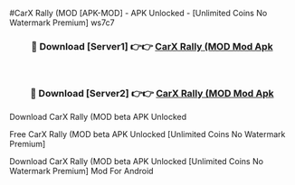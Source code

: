 #CarX Rally (MOD [APK-MOD] - APK Unlocked - [Unlimited Coins No Watermark Premium] ws7c7



<div align="center">

<h3>🔴 Download [Server1] 👉👉 <a href="https://momento.my/?title=CarX_Rally_(MOD">CarX Rally (MOD Mod Apk</a></h3><br>

<h3>🔴 Download [Server2] 👉👉 <a href="https://momento.my/?title=CarX_Rally_(MOD">CarX Rally (MOD Mod Apk</a></h3>
</div>



Download CarX Rally (MOD beta APK Unlocked

Free CarX Rally (MOD beta APK Unlocked [Unlimited Coins No Watermark Premium]

Download CarX Rally (MOD beta APK Unlocked [Unlimited Coins No Watermark Premium] Mod For Android
